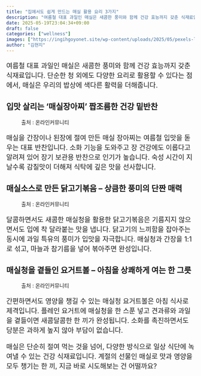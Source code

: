 ```yaml
---
title: "집에서도 쉽게 만드는 매실 활용 요리 3가지"
description: "여름철 대표 과일인 매실은 새콤한 풍미와 함께 건강 효능까지 갖춘 식재료입니다. 단순한 청 외에도 다양한 요리로 활용할 수 있다는 점에서, 매실은 우리의 밥상에 색다른 활력을 더해줍니다."
date: 2025-05-19T23:04:34+09:00
draft: false
categories: ["wellness"]
images: ["https://ingihgoyonet.site/wp-content/uploads/2025/05/pexels-laura-moctezuma-420887551-15113392-1024x768.jpg", "https://ingihgoyonet.site/wp-content/uploads/2025/05/pexels-helloaesthe-25740956-683x1024.jpg", "https://ingihgoyonet.site/wp-content/uploads/2025/05/pexels-vhusko-13661817-1024x1024.jpg"]
author: "김현지"
---
```


<p style="font-size:18px">여름철 대표 과일인 매실은 새콤한 풍미와 함께 건강 효능까지 갖춘 식재료입니다. 단순한 청 외에도 다양한 요리로 활용할 수 있다는 점에서, 매실은 우리의 밥상에 색다른 활력을 더해줍니다.</p> <h2 >입맛 살리는 ‘매실장아찌’ 짭조름한 건강 밑반찬</h2> <figure ><img src="https://ingihgoyonet.site/wp-content/uploads/2025/05/pexels-laura-moctezuma-420887551-15113392-1024x768.jpg" alt="" style="aspect-ratio:16/9;object-fit:cover"/><figcaption >출처 : 온라인커뮤니티</figcaption></figure> <p style="font-size:18px">매실을 간장이나 된장에 절여 만든 매실 장아찌는 여름철 입맛을 돋우는 대표 반찬입니다. 소화 기능을 도와주고 장 건강에도 이롭다고 알려져 있어 장기 보관용 반찬으로 인기가 높습니다. 숙성 시간이 지날수록 감칠맛이 더해져 식탁에 깊은 맛을 선사합니다.</p> <h2 >매실소스로 만든 닭고기볶음 – 상큼한 풍미의 단짠 매력</h2> <figure ><img src="https://ingihgoyonet.site/wp-content/uploads/2025/05/pexels-helloaesthe-25740956-683x1024.jpg" alt="" style="aspect-ratio:16/9;object-fit:cover"/><figcaption >출처 : 온라인커뮤니티</figcaption></figure> <p style="font-size:18px">달콤하면서도 새콤한 매실청을 활용한 닭고기볶음은 기름지지 않으면서도 입에 착 달라붙는 맛을 냅니다. 닭고기의 느끼함을 잡아주는 동시에 과일 특유의 풍미가 입맛을 자극합니다. 매실청과 간장을 1:1로 섞고, 마늘과 참기름을 넣어 볶아주면 완성입니다.</p> <h2 >매실청을 곁들인 요거트볼 – 아침을 상쾌하게 여는 한 그릇</h2> <figure ><img src="https://ingihgoyonet.site/wp-content/uploads/2025/05/pexels-vhusko-13661817-1024x1024.jpg" alt="" style="aspect-ratio:16/9;object-fit:cover"/><figcaption >출처 : 온라인커뮤니티</figcaption></figure> <p style="font-size:18px">간편하면서도 영양을 챙길 수 있는 매실청 요거트볼은 아침 식사로 제격입니다. 플레인 요거트에 매실청을 한 스푼 넣고 견과류와 과일을 곁들이면 새콤달콤한 한 끼가 완성됩니다. 소화를 촉진하면서도 당분은 과하게 높지 않아 부담이 없습니다.</p> <p style="font-size:18px">매실은 단순히 절여 먹는 것을 넘어, 다양한 방식으로 일상 식단에 녹여낼 수 있는 건강 식재료입니다. 계절의 선물인 매실로 맛과 영양을 모두 챙기는 한 끼, 지금 바로 시도해보는 건 어떨까요?</p>